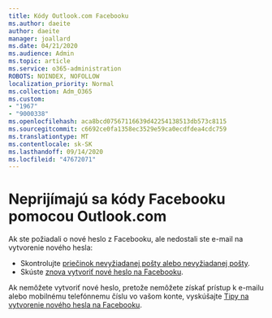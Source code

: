 ```yaml
---
title: Kódy Outlook.com Facebooku
ms.author: daeite
author: daeite
manager: joallard
ms.date: 04/21/2020
ms.audience: Admin
ms.topic: article
ms.service: o365-administration
ROBOTS: NOINDEX, NOFOLLOW
localization_priority: Normal
ms.collection: Adm_O365
ms.custom:
- "1967"
- "9000338"
ms.openlocfilehash: aca8bcd07567116639d42254138513db573c8115
ms.sourcegitcommit: c6692ce0fa1358ec3529e59ca0ecdfdea4cdc759
ms.translationtype: MT
ms.contentlocale: sk-SK
ms.lasthandoff: 09/14/2020
ms.locfileid: "47672071"
---
```

# <a name="not-receiving-facebook-codes-using-outlookcom"></a>Neprijímajú sa kódy Facebooku pomocou Outlook.com

Ak ste požiadali o nové heslo z Facebooku, ale nedostali ste e-mail na vytvorenie nového hesla:

- Skontrolujte [priečinok nevyžiadanej pošty alebo nevyžiadanej pošty](https://outlook.live.com/mail/junkemail).
- Skúste [znova vytvoriť nové heslo na Facebooku](https://aka.ms/facebook-password-reset).

Ak nemôžete vytvoriť nové heslo, pretože nemôžete získať prístup k e-mailu alebo mobilnému telefónnemu číslu vo vašom konte, vyskúšajte [Tipy na vytvorenie nového hesla na Facebooku](https://aka.ms/facebook-password-help).